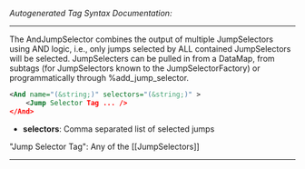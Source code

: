 <!-- THIS IS AN AUTOGENERATED FILE: Don't edit it directly, instead change the schema definition in the code itself. -->

_Autogenerated Tag Syntax Documentation:_

---
The AndJumpSelector combines the output of multiple JumpSelectors using AND logic, i.e., only jumps selected by ALL contained JumpSelectors will be selected. JumpSelecters can be pulled in from a DataMap, from subtags (for JumpSelectors known to the JumpSelectorFactory) or programmatically through %add_jump_selector.

```xml
<And name="(&string;)" selectors="(&string;)" >
    <Jump Selector Tag ... />
</And>
```

-   **selectors**: Comma separated list of selected jumps


"Jump Selector Tag": Any of the [[JumpSelectors]]

---
